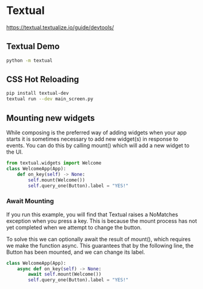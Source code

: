 # Textual

<https://textual.textualize.io/guide/devtools/>

## Textual Demo

```bash
python -m textual
```

## CSS Hot Reloading

```bash
pip install textual-dev
textual run --dev main_screen.py
```

## Mounting new widgets

While composing is the preferred way of adding widgets when your app starts it is sometimes necessary to add new widget(s) in response to events. You can do this by calling mount() which will add a new widget to the UI.

```python
from textual.widgets import Welcome
class WelcomeApp(App):
    def on_key(self) -> None:
        self.mount(Welcome())
        self.query_one(Button).label = "YES!"
```

### Await Mounting

If you run this example, you will find that Textual raises a NoMatches exception when you press a key. This is because the mount process has not yet completed when we attempt to change the button.

To solve this we can optionally await the result of mount(), which requires we make the function async. This guarantees that by the following line, the Button has been mounted, and we can change its label.

```python
class WelcomeApp(App):
    async def on_key(self) -> None:
        await self.mount(Welcome())
        self.query_one(Button).label = "YES!"
```
